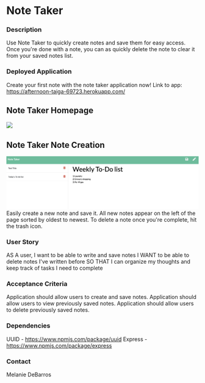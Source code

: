 # Note Taker

### Description
Use Note Taker to quickly create notes and save them for easy access. Once you're done with a note, you can as quickly delete the note to clear it from your saved notes list. 

### Deployed Application
Create your first note with the note taker application now! Link to app: https://afternoon-taiga-69723.herokuapp.com/

## Note Taker Homepage
<img src=".public/assets/images/Note_Taker_Home.png" width = "550">

## Note Taker Note Creation
<img src="public/assets/images/Note_Taker_List.png" width = "550">
Easily create a new note and save it. All new notes appear on the left of the page sorted by oldest to newest. To delete a note once you're complete, hit the trash icon. 

### User Story
AS A user, I want to be able to write and save notes
I WANT to be able to delete notes I've written before
SO THAT I can organize my thoughts and keep track of tasks I need to complete

### Acceptance Criteria
Application should allow users to create and save notes.
Application should allow users to view previously saved notes.
Application should allow users to delete previously saved notes.

### Dependencies
UUID - https://www.npmjs.com/package/uuid
Express - https://www.npmjs.com/package/express

### Contact
Melanie DeBarros

